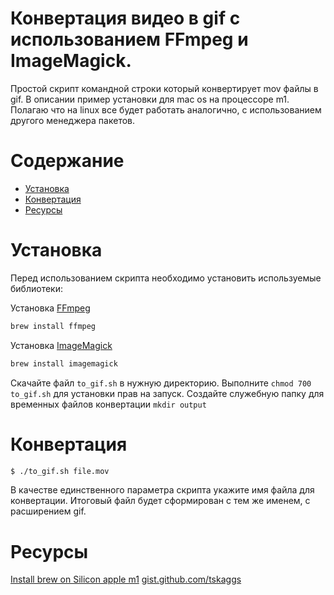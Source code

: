 # Конвертация видео в gif с использованием FFmpeg и ImageMagick.

Простой скрипт командной строки который конвертирует mov файлы в gif. В описании пример установки для mac os на процессоре m1. Полагаю что на linux все будет работать аналогично, с использованием другого менеджера пакетов. 


# Содержание

- [Установка](#установка)
- [Конвертация](#конвертация)
- [Ресурсы](#ресурсы)


# Установка

Перед использованием скрипта необходимо установить используемые библиотеки:

Установка [FFmpeg](https://formulae.brew.sh/formula/ffmpeg#default)

```bash
brew install ffmpeg
```

Установка [ImageMagick](https://formulae.brew.sh/formula/imagemagick#default)

```bash
brew install imagemagick
```

Скачайте файл `to_gif.sh` в нужную директорию.
Выполните `chmod 700 to_gif.sh` для установки прав на запуск.
Создайте служебную папку для временных файлов конвертации `mkdir output`


# Конвертация

```bash
$ ./to_gif.sh file.mov
```

В качестве единственного параметра скрипта укажите имя файла для конвертации.
Итоговый файл будет сформирован с тем же именем, с расширением gif.


# Ресурсы

[Install brew on Silicon apple m1](https://brew.sh)
[gist.github.com/tskaggs](https://gist.github.com/tskaggs/6394639)

